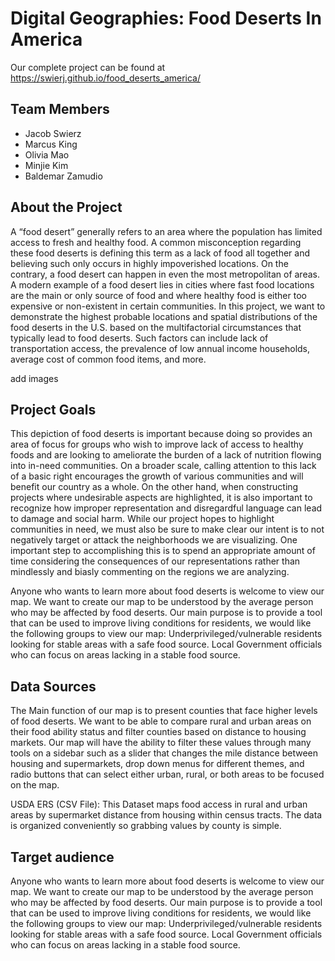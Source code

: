 # Digital Geographies: Food Deserts In America
Our complete project can be found at https://swierj.github.io/food_deserts_america/

## Team Members

- Jacob Swierz
- Marcus King
- Olivia Mao
- Minjie Kim
- Baldemar Zamudio

## About the Project

A “food desert” generally refers to an area where the population has limited access to fresh and healthy food. A common misconception regarding these food deserts is defining this term as a lack of food all together and believing such only occurs in highly impoverished locations. On the contrary, a food desert can happen in even the most metropolitan of areas. A modern example of a food desert lies in cities where fast food locations are the main or only source of food and where healthy food is either too expensive or non-existent in certain communities. In this project, we want to demonstrate the highest probable locations and spatial distributions of the food deserts in the U.S. based on the multifactorial circumstances that typically lead to food deserts. Such factors can include lack of transportation access, the prevalence of low annual income households, average cost of common food items, and more. 

add images

## Project Goals

This depiction of food deserts is important because doing so provides an area of focus for groups who wish to improve lack of access to healthy foods and are looking to ameliorate the burden of a lack of nutrition flowing into in-need communities. On a broader scale, calling attention to this lack of a basic right encourages the growth of various communities and will benefit our country as a whole. On the other hand, when constructing projects where undesirable aspects are highlighted, it is also important to recognize how improper representation and disregardful language can lead to damage and social harm. While our project hopes to highlight communities in need, we must also be sure to make clear our intent is to not negatively target or attack the neighborhoods we are visualizing. One important step to accomplishing this is to spend an appropriate amount of time considering the consequences of our representations rather than mindlessly and biasly commenting on the regions we are analyzing.

Anyone who wants to learn more about food deserts is welcome to view our map. We want to create our map to be understood by the average person who may be affected by food deserts. Our main purpose is to provide a tool that can be used to improve living conditions for residents, we would like the following groups to view our map:
Underprivileged/vulnerable residents looking for stable areas with a safe food source.
Local Government officials who can focus on areas lacking in a stable food source.



 
## Data Sources

The Main function of our map is to present counties that face higher levels of food deserts. We want to be able to compare rural and urban areas on their food ability status and filter counties based on distance to housing markets. Our map will have the ability to filter these values through many tools on a sidebar such as a slider that changes the mile distance between housing and supermarkets, drop down menus for different themes, and radio buttons that can select either urban, rural, or both areas to be focused on the map.

USDA ERS (CSV File): This Dataset maps food access in rural and urban areas by supermarket distance from housing within census tracts. The data is organized conveniently so grabbing values by county is simple.


## Target audience

Anyone who wants to learn more about food deserts is welcome to view our map. We want to create our map to be understood by the average person who may be affected by food deserts. Our main purpose is to provide a tool that can be used to improve living conditions for residents, we would like the following groups to view our map:
Underprivileged/vulnerable residents looking for stable areas with a safe food source.
Local Government officials who can focus on areas lacking in a stable food source.
 
 


